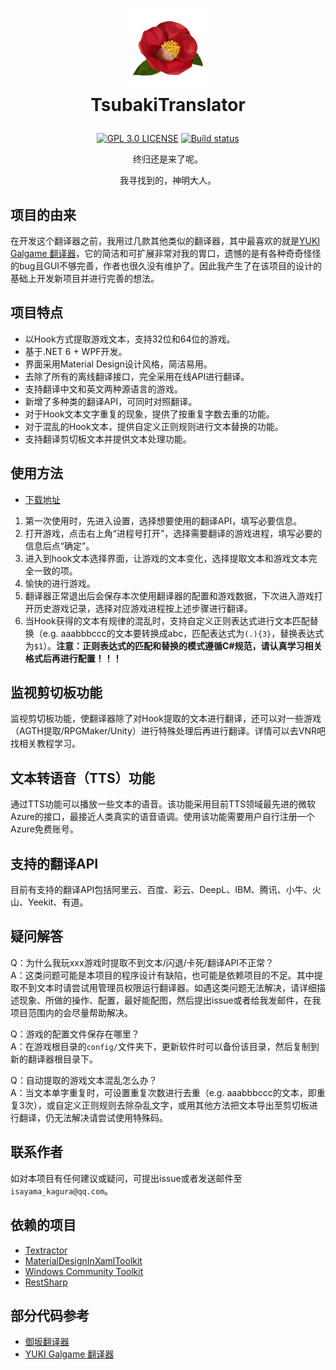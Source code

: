 # <p align="center"> <img width="130" height="130" src="https://github.com/Isayama-Kagura/TsubakiTranslator/blob/main/TsubakiTranslator/Resources/Icon/Tsubaki.png"/> <br/>TsubakiTranslator<br/>
  </p>

<p align="center">
      <a href="/LICENSE"><img src="https://img.shields.io/badge/license-GPL%203.0-blue.svg" alt="GPL 3.0 LICENSE"></a>
      <a href="https://ci.appveyor.com/project/Isayama-Kagura/tsubakitranslator"><img src="https://ci.appveyor.com/api/projects/status/7apiflt07telyd5w?svg=true" alt="Build status"></a>
</p>

<p align="center">终归还是来了呢。</p>

<p align="center">我寻找到的，神明大人。</p>


## 项目的由来

在开发这个翻译器之前，我用过几款其他类似的翻译器，其中最喜欢的就是[YUKI Galgame 翻译器](https://github.com/project-yuki/YUKI)，它的简洁和可扩展非常对我的胃口，遗憾的是有各种奇奇怪怪的bug且GUI不够完善，作者也很久没有维护了。因此我产生了在该项目的设计的基础上开发新项目并进行完善的想法。

## 项目特点

- 以Hook方式提取游戏文本，支持32位和64位的游戏。
- 基于.NET 6 + WPF开发。
- 界面采用Material Design设计风格，简洁易用。
- 去除了所有的离线翻译接口，完全采用在线API进行翻译。
- 支持翻译中文和英文两种源语言的游戏。
- 新增了多种类的翻译API，可同时对照翻译。
- 对于Hook文本文字重复的现象，提供了按重复字数去重的功能。
- 对于混乱的Hook文本，提供自定义正则规则进行文本替换的功能。
- 支持翻译剪切板文本并提供文本处理功能。

## 使用方法
- [下载地址](https://github.com/Isayama-Kagura/TsubakiTranslator/releases)
1. 第一次使用时，先进入设置，选择想要使用的翻译API，填写必要信息。
2. 打开游戏，点击右上角“进程号打开”，选择需要翻译的游戏进程，填写必要的信息后点“确定”。
3. 进入到hook文本选择界面，让游戏的文本变化，选择提取文本和游戏文本完全一致的项。
4. 愉快的进行游戏。
5. 翻译器正常退出后会保存本次使用翻译器的配置和游戏数据，下次进入游戏打开历史游戏记录，选择对应游戏进程按上述步骤进行翻译。
6. 当Hook获得的文本有规律的混乱时，支持自定义正则表达式进行文本匹配替换（e.g. aaabbbccc的文本要转换成abc，匹配表达式为`(.){3}`，替换表达式为`$1`）。**注意：正则表达式的匹配和替换的模式遵循C#规范，请认真学习相关格式后再进行配置！！！**

## 监视剪切板功能
监视剪切板功能，使翻译器除了对Hook提取的文本进行翻译，还可以对一些游戏（AGTH提取/RPGMaker/Unity）进行特殊处理后再进行翻译。详情可以去VNR吧找相关教程学习。

## 文本转语音（TTS）功能
通过TTS功能可以播放一些文本的语音。该功能采用目前TTS领域最先进的微软Azure的接口，最接近人类真实的语音语调。使用该功能需要用户自行注册一个Azure免费账号。

## 支持的翻译API
目前有支持的翻译API包括阿里云、百度、彩云、DeepL、IBM、腾讯、小牛、火山、Yeekit、有道。

## 疑问解答

Q：为什么我玩xxx游戏时提取不到文本/闪退/卡死/翻译API不正常？ <br/>
A：这类问题可能是本项目的程序设计有缺陷，也可能是依赖项目的不足。其中提取不到文本时请尝试用管理员权限运行翻译器。如遇这类问题无法解决，请详细描述现象、所做的操作、配置，最好能配图，然后提出issue或者给我发邮件，在我项目范围内的会尽量帮助解决。

Q：游戏的配置文件保存在哪里？ <br/>
A：在游戏根目录的`config/`文件夹下，更新软件时可以备份该目录，然后复制到新的翻译器根目录下。

Q：自动提取的游戏文本混乱怎么办？ <br/>
A：当文本单字重复时，可设置重复次数进行去重（e.g. aaabbbccc的文本，即重复3次），或自定义正则规则去除杂乱文字，或用其他方法把文本导出至剪切板进行翻译，仍无法解决请尝试使用特殊码。


## 联系作者

如对本项目有任何建议或疑问，可提出issue或者发送邮件至`isayama_kagura@qq.com`。

## 依赖的项目
- [Textractor](https://github.com/Artikash/Textractor)
- [MaterialDesignInXamlToolkit](https://github.com/MaterialDesignInXAML/MaterialDesignInXamlToolkit)
- [Windows Community Toolkit](https://github.com/CommunityToolkit/WindowsCommunityToolkit)
- [RestSharp](https://github.com/restsharp/RestSharp)

## 部分代码参考
- [御坂翻译器](https://github.com/hanmin0822/MisakaTranslator)
- [YUKI Galgame 翻译器](https://github.com/project-yuki/YUKI)

